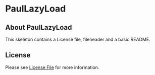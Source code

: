 # PaulLazyLoad
## About PaulLazyLoad
This skeleton contains a License file, fileheader and a basic README.

## License

Please see [License File](LICENSE) for more information.
